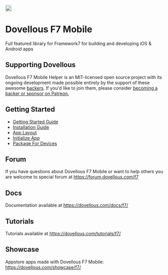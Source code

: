 <a href="https://www.patreon.com/dovellous"><img src="https://dovellous.com/i/support-badge.png" height="20"></a>

# Dovellous F7 Mobile

Full featured library for Framework7 for building and developing iOS & Android apps

## Supporting Dovellous

Dovellous F7 Mobile Helper is an MIT-licensed open source project with its ongoing development made possible entirely by the support of these awesome [backers](https://github.com/dovellous/framework7-mobile-dev/blob/master/BACKERS.md). If you'd like to join them, please consider [becoming a backer or sponsor on Patreon.](https://www.patreon.com/dovellous)


## Getting Started
  * [Getting Started Guide](https://dovellous.com/docs/introduction.html)
  * [Installation Guide](https://dovellous.com/docs/installation.html)
  * [App Layout](https://dovellous.com/docs/app-layout.html)
  * [Initialize App](https://dovellous.com/docs/init-app.html)
  * [Package For Devices](https://dovellous.com/docs/export.html)

## Forum

If you have questions about Dovellous F7 Mobile or want to help others you are welcome to special forum at https://forum.dovellous.com/f7

## Docs

Documentation available at https://dovellous.com/docs/f7/

## Tutorials

Tutorials available at https://dovellous.com/tutorials/f7/

## Showcase

Appstore apps made with Dovellous F7 Mobile: https://dovellous.com/showcase/f7/
